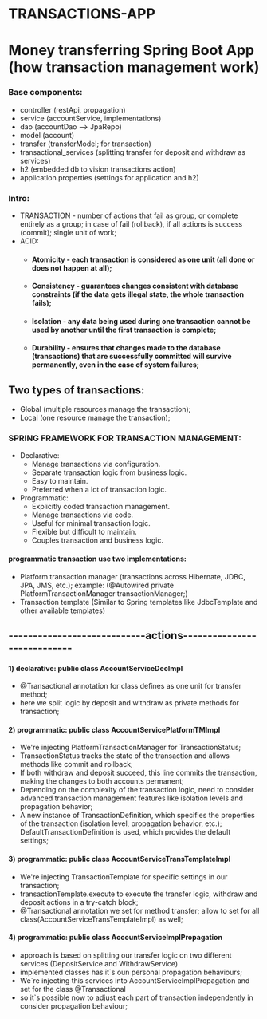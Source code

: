 # TRANSACTIONS-APP

# Money transferring Spring Boot App (how transaction management work) 

### Base components:
* controller (restApi, propagation)
* service (accountService, implementations)
* dao (accountDao --> JpaRepo)
* model (account)
* transfer (transferModel; for transaction)
* transactional_services (splitting transfer for deposit and withdraw as services)
* h2 (embedded db to vision transactions action)
* application.properties (settings for application and h2)

### Intro:
* TRANSACTION - number of actions that fail as group, or complete entirely as a group;
in case of fail (rollback), if all actions is success (commit); single unit of work; 
* ACID:
  * #### Atomicity - each transaction is considered as one unit (all done or does not happen at all);
  * #### Consistency - guarantees changes consistent with database constraints (if the data gets illegal state, the whole transaction fails);
  * #### Isolation - any data being used during one transaction cannot be used by another until the first transaction is complete;
  * #### Durability - ensures that changes made to the database (transactions) that are successfully committed will survive permanently, even in the case of system failures;
  
## Two types of transactions:
* Global (multiple resources manage the transaction);
* Local (one resource manage the transaction);

### SPRING FRAMEWORK FOR TRANSACTION MANAGEMENT:
* Declarative: 
  * Manage transactions via configuration.
  * Separate transaction logic from business logic.
  * Easy to maintain.
  * Preferred when a lot of transaction logic.
* Programmatic:
  * Explicitly coded transaction management.
  * Manage transactions via code.
  * Useful for minimal transaction logic.
  * Flexible but difficult to maintain.
  * Couples transaction and business logic. 

#### programmatic transaction use two implementations:
* Platform transaction manager (transactions across Hibernate, JDBC, JPA, JMS, etc.); example:
  (@Autowired
  private PlatformTransactionManager transactionManager;)
* Transaction template (Similar to Spring templates like JdbcTemplate and other available templates)

## ----------------------------actions----------------------------
#### 1) declarative: public class AccountServiceDecImpl
- @Transactional annotation for class defines as one unit for transfer method;
- here we split logic by deposit and withdraw as private methods for transaction;

#### 2) programmatic: public class AccountServicePlatformTMImpl
- We're injecting PlatformTransactionManager for TransactionStatus;
- TransactionStatus tracks the state of the transaction and allows methods like commit and rollback;
- If both withdraw and deposit succeed, this line commits the transaction, making the changes to both accounts permanent;
- Depending on the complexity of the transaction logic, need to consider advanced transaction management features
  like isolation levels and propagation behavior;
- A new instance of TransactionDefinition, which specifies the properties of the transaction 
  (isolation level, propagation behavior, etc.); DefaultTransactionDefinition is used, which provides the default settings;

#### 3) programmatic: public class AccountServiceTransTemplateImpl
- We're injecting TransactionTemplate for specific settings in our transaction;
- transactionTemplate.execute to execute the transfer logic, withdraw and deposit actions in a try-catch block;
- @Transactional annotation we set for method transfer; allow to set for all class(AccountServiceTransTemplateImpl) as well;

#### 4) programmatic: public class AccountServiceImplPropagation
- approach is based on splitting our transfer logic on two different services (DepositService and WithdrawService)
- implemented classes has it`s oun personal propagation behaviours;
- We`re injecting this services into AccountServiceImplPropagation and set for the class @Transactional
- so it`s possible now to adjust each part of transaction independently in consider propagation behaviour;

